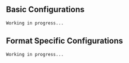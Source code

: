 ## Basic Configurations

```
Working in progress...
```

## Format Specific Configurations 

```
Working in progress...
```

